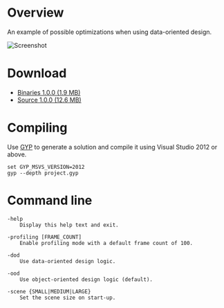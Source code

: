 # Overview

An example of possible optimizations when using data-oriented design.

![Screenshot](https://bitbucket.org/repo/o6dnpp/images/1731901630-Screenshot930.png)

# Download

* [Binaries 1.0.0 (1.9 MB)](https://bitbucket.org/knight666/dodexample/downloads/DODExample_Executable_1.0.0.zip)
* [Source 1.0.0 (12.6 MB)](https://bitbucket.org/knight666/dodexample/downloads/DODExample_Source_1.0.0.zip)

# Compiling

Use [GYP](https://chromium.googlesource.com/external/gyp) to generate a solution and compile it using Visual Studio 2012 or above.

    set GYP_MSVS_VERSION=2012
    gyp --depth project.gyp

# Command line

    -help
        Display this help text and exit.

    -profiling [FRAME_COUNT]
        Enable profiling mode with a default frame count of 100.

    -dod
        Use data-oriented design logic.

    -ood
        Use object-oriented design logic (default).

    -scene {SMALL|MEDIUM|LARGE}
        Set the scene size on start-up.